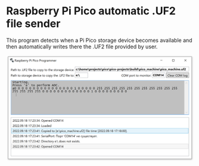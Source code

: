 # Raspberry Pi Pico automatic .UF2 file sender

This program detects when a Pi Pico storage device becomes available
and then automatically writes there the .UF2 file provided by user.

![screenshot](https://github.com/medle/pico-programmer/blob/master/PicoProgrammer.png "Screenshot")

